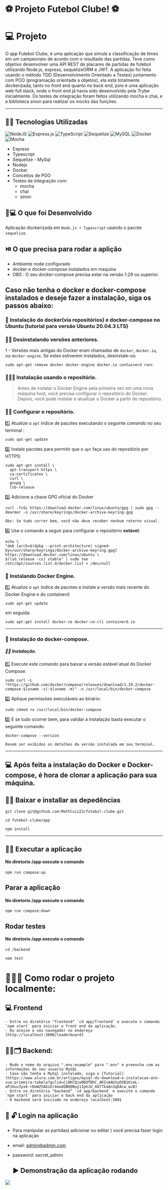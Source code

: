 

# ⚽️ Projeto Futebol Clube! ⚽️


# :computer: Projeto

O app Futebol Clube, é uma aplicação que simula a classificação de times em um campeonato de acordo com o resultado das partidas. Teve como objetivo desenvolver uma API REST de placares de partidas de futebol utilizando Node.js, express, sequelizeORM e JWT. A aplicação foi feita usando o método TDD (Desenvolvimento Orientado a Testes) juntamento com POO (programação orientada a objetos), ela está totalmente dockerizada, tanto no front end quanto no back end, pois é uma aplicação web full stack, onde o front end já havia sido desenvolvido pela Trybe inicialmente. Os testes de integração foram feitos utilizando mocha e chai, e a biblioteca sinon para realizar os mocks das funções.

---

## :construction_worker_man: Tecnologias Utilizadas
![NodeJS](https://img.shields.io/badge/node.js-6DA55F?style=for-the-badge&logo=node.js&logoColor=white)
![Express.js](https://img.shields.io/badge/express.js-%23404d59.svg?style=for-the-badge&logo=express&logoColor=%2361DAFB)
![TypeScript](https://img.shields.io/badge/typescript-%23007ACC.svg?style=for-the-badge&logo=typescript&logoColor=white)
![Sequelize](https://img.shields.io/badge/Sequelize-52B0E7?style=for-the-badge&logo=Sequelize&logoColor=white)
![MySQL](https://img.shields.io/badge/mysql-%2300f.svg?style=for-the-badge&logo=mysql&logoColor=white)
![Docker](https://img.shields.io/badge/docker-%230db7ed.svg?style=for-the-badge&logo=docker&logoColor=white)
![Mocha](https://img.shields.io/badge/-mocha-%238D6748?style=for-the-badge&logo=mocha&logoColor=white)

* Express
* Typescript
* Sequelize - MySql
* Nodejs
* Docker
* Conceitos de POO
* Testes de integração com:
  - mocha
  - chai
  - sinon

## :man::computer: O que foi Desenvolvido

Aplicação dockerizada em `Node.js + Typescript` usando o pacote `sequelize`.


## :play_or_pause_button: O que precisa para rodar a aplição

 - Ambiente node configurado
 - docker e docker-compose instalados em maquina
 - OBS : O seu docker-compose precisa estar na versão 1.29 ou superior.

## Caso não tenha o docker e docker-compose instalados e deseje fazer a instalação, siga os passos abaixo:

### :whale: Instalação do docker(via repositórios) e docker-compose no Ubuntu (tutorial para versão Ubuntu 20.04.3 LTS)

  ### :construction_worker_man: Desinstalando versões anteriores.
  
  1 - Versões mais antigas do Docker eram chamadas de `docker`, `docker.io`, ou `docker-engine`. Se estes estiverem instalados, desinstale-os:
  
  ```
  sudo apt-get remove docker docker-engine docker.io containerd runc
  ```


### :construction_worker_man::rocket: Instalação usando o repositório.
> Antes de instalar o Docker Engine pela primeira vez em uma nova máquina host, você precisa configurar o repositório do Docker. Depois, você pode instalar e atualizar o Docker a partir do repositório.


  ### :man_technologist: Configurar o repositório.
  
  :one: Atualize o `apt` índice de pacotes executando o seguinte comando no seu terminal :

  ```
  sudo apt-get update
```

  :two: Instale pacotes para permitir que o `apt` faça uso do repositório por HTTPS:
  
  ```
  sudo apt-get install \
    apt-transport-https \
    ca-certificates \
    curl \
    gnupg \
    lsb-release
  ```

  :three: Adicione a chave GPG oficial do Docker

  ```
  curl -fsSL https://download.docker.com/linux/ubuntu/gpg | sudo gpg --dearmor -o /usr/share/keyrings/docker-archive-keyring.gpg
  ```
  ``
  Obs: Se tudo correr bem, você não deve receber nenhum retorno visual.
  ``

  :four: Use o comando a seguir para configurar o repositório **estável**:

  ```
  echo \
  "deb [arch=$(dpkg --print-architecture) signed-by=/usr/share/keyrings/docker-archive-keyring.gpg] https://download.docker.com/linux/ubuntu \
  $(lsb_release -cs) stable" | sudo tee /etc/apt/sources.list.d/docker.list > /dev/null
  ```
  
### :whale: Instalando Docker Engine.
  
  :one: Atualize o `apt` índice de pacotes e instale a versão mais recente do Docker Engine e do containerd:

  ```
  sudo apt-get update
  ```
  em seguida:
  
  ```
  sudo apt-get install docker-ce docker-ce-cli containerd.io
  ```
  ---

### :whale: Instalação do docker-compose.

  ##### :man_technologist: Instalação.

  :one: Execute este comando para baixar a versão estável atual do Docker Compose:

  ```
  sudo curl -L "https://github.com/docker/compose/releases/download/1.29.2/docker-compose-$(uname -s)-$(uname -m)" -o /usr/local/bin/docker-compose
  ```
  :two: Aplique permissões executáveis ao binário:

  ```
  sudo chmod +x /usr/local/bin/docker-compose
  ```
  
  :three: E se tudo ocorrer bem, para validar a instalação basta executar o seguinte comando:
  
  ```
  docker-compose --version
  ```
  `Devem ser exibidos os detalhes da versão instalada em seu terminal.`
  
  ---
  
## :computer: Após feita a instalação do Docker e Docker-compose, é hora de clonar a aplicação para sua máquina.


  ## :man_technologist: Baixar e installar as depedências
   ```
   git clone git@github.com:Mathluiz23/futebol-clube.git
   ```
   
   ```
   cd futebol-clube/app
   ```
   ```
   npm install
   ```
  ---
  ## :man_technologist: Executar a aplicação
  #### No diretorio /app execute o comando
  ```
  npm run compose:up
  ```
  ## Parar a aplicação
  #### No diretorio /app execute o comando
  ```
  npm run compose:down
  ```
  ## Rodar testes
  #### No diretorio /app execute o comando
  ```
  cd /backend
  ```
  ```
  npm test
  ```

# :checkered_flag::man_technologist: Como rodar o projeto localmente:
 
   ## 💻 Frontend
    - Entre no diretório "frontend" `cd app/frontend` e execute o comando `npm start` para iniciar o front end da aplicação.
    - Ou acesse o seu navegador no endereço [http://localhost:3000/leaderboard]

   ## 🧙‍♂️🗂️ Backend:
    - Mude o nome do arquivo ".env.example" para ".env" e preencha com as informações do seu usuario MySQL
    - Case não tenha o MySql instalado, siga o [Tutorial](https://www.alura.com.br/artigos/mysql-do-download-e-instalacao-ate-sua-primeira-tabela?gclid=Cj0KCQjw06OTBhC_ARIsAAU1yOXB1KimL-aPJ6uv3yx6-rOoWZ5AGiEr4ewdQNHQNuy1IphJU_mO77kaAn3qEALw_wcB)
    - Entre no diretório "backend" `cd app/backend` e execute o comando `npm start` para iniciar o back end da aplicação
    - O backend será iniciado no endereço localhost:3001

  
## :door: :unlock: Login na aplicação

- Para manipular as partidas( adicionar ou editar ) você precisa fazer login na aplicação
- email: admin@admin.com
- password: secret_admin

  ## :arrow_forward: Demonstração da aplicação rodando

<img src="./fcApp.gif">




